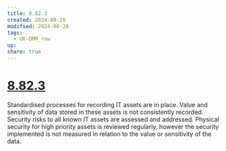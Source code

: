 ```yaml
---
title: 8.82.3
created: 2024-08-28
modified: 2024-08-28
tags:
  - UK-DMM_row
up: 
share: true
---
```

# [8.82.3](8.82.3.md)

Standardised processes for recording IT assets are in place. Value and sensitivity of data stored in these assets is not consistently recorded. Security risks to all known IT assets are assessed and addressed. Physical security for high priority assets is reviewed regularly, however the security implemented is not measured in relation to the value or sensitivity of the data.
